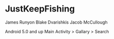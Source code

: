 # JustKeepFishing

James Runyon
Blake Dvarishkis
Jacob McCullough

Android 5.0 and up
Main Activity > Gallary > Search
